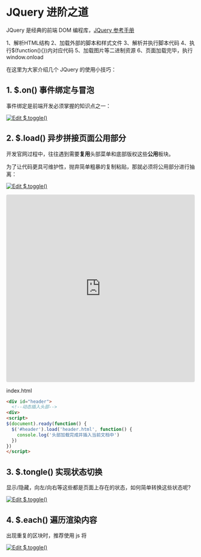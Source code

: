 # JQuery 进阶之道

JQuery 是经典的前端 DOM 编程库，[JQuery 参考手册](http://jquery.cuishifeng.cn/)

1、解析HTML结构
2、加载外部的脚本和样式文件
3、解析并执行脚本代码
4、执行$(function(){})内对应代码
5、加载图片等二进制资源
6、页面加载完毕，执行window.onload

在这里为大家介绍几个 JQuery 的使用小技巧：

## 1. $.on() 事件绑定与冒泡

事件绑定是前端开发必须掌握的知识点之一：

[![Edit $.toggle()](https://codesandbox.io/static/img/play-codesandbox.svg)](https://codesandbox.io/s/0368876yyl?fontsize=14)

## 2. $.load() 异步拼接页面公用部分

开发官网过程中，往往遇到需要**复用**头部菜单和底部版权这些**公用**板块。

为了让代码更具可维护性，抛弃简单粗暴的复制粘贴，那就必须将公用部分进行抽离：

[![Edit $.toggle()](https://codesandbox.io/static/img/play-codesandbox.svg)](https://codesandbox.io/s/0368876yyl?fontsize=14)

<iframe src="https://codesandbox.io/embed/0368876yyl?fontsize=14" title="$.toggle()" style="width:100%; height:500px; border:0; border-radius: 4px; overflow:hidden;" sandbox="allow-modals allow-forms allow-popups allow-scripts allow-same-origin"></iframe>

index.html
```html
<div id="header">
  <!--动态插入头部-->
<div>
<script>
$(document).ready(function() {
  $('#header').load('header.html', function() {
    console.log('头部加载完成并插入当前文档中')
  })
})
</script>
```

## 3. $.tongle() 实现状态切换

显示/隐藏，向左/向右等这些都是页面上存在的状态，如何简单转换这些状态呢?

[![Edit $.toggle()](https://codesandbox.io/static/img/play-codesandbox.svg)](https://codesandbox.io/s/0368876yyl?fontsize=14)

## 4. $.each() 遍历渲染内容

出现重复的区块时，推荐使用 js 将

[![Edit $.toggle()](https://codesandbox.io/static/img/play-codesandbox.svg)](https://codesandbox.io/s/0368876yyl?fontsize=14)




